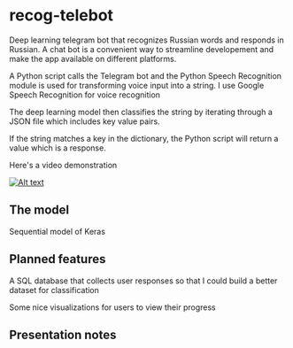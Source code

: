 # recog-telebot
Deep learning telegram bot that recognizes Russian words and responds in Russian. A chat bot is a convenient way to streamline developement and make the app available on different platforms. 

A Python script calls the Telegram bot and the Python Speech Recognition module is used for transforming voice input into a string. I use Google Speech Recognition for voice recognition

The deep learning model then classifies the string by iterating through a JSON file which includes key value pairs. 

If the string matches a key in the dictionary, the Python script will return a value which is a response.

Here's a video demonstration

[![Alt text](https://img.youtube.com/vi/Zgl9s_vVMBE/0.jpg)](https://www.youtube.com/watch?v=Zgl9s_vVMBE)

The model
-
Sequential model of Keras

Planned features
-
A SQL database that collects user responses so that I could build a better dataset for classification

Some nice visualizations for users to view their progress

Presentation notes
-
